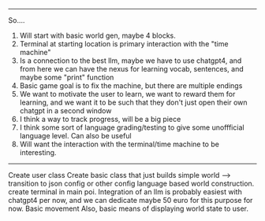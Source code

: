




--------

So....


1. Will start with basic world gen, maybe 4 blocks.
2. Terminal at starting location is primary interaction with the "time machine"
3. Is a connection to the best llm, maybe we have to use chatgpt4, and from here we can have the nexus for learning vocab, sentences, and maybe some "print" function
4. Basic game goal is to fix the machine, but there are multiple endings
5. We want to motivate the user to learn, we want to reward them for learning, and we want it to be such that they don't just open their own chatgpt in a second window
6. I think a way to track progress, will be a big piece
7. I think some sort of language grading/testing to give some unoffficial language level. Can also be useful
8. Will want the interaction with the terminal/time machine to be interesting. 


-----

Create user class
Create basic class that just builds simple world --> transition to json config or other config language based world construction. 
create terminal in main poi. 
Integration of an llm is probably easiest with chatgpt4 per now, and we can dedicate maybe 50 euro for this purpose for now. 
Basic movement
Also, basic means of displaying world state to user.
